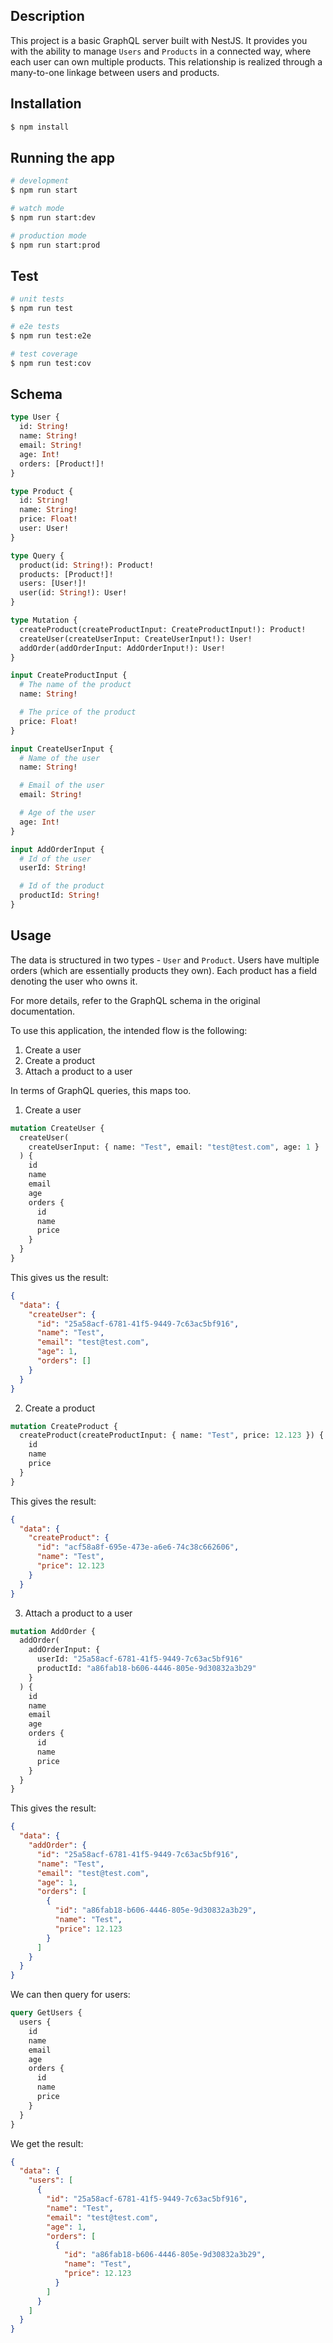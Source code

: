 ## Description

This project is a basic GraphQL server built with NestJS. It provides you with the ability to manage `Users` and `Products` in a connected way, where each user can own multiple products. This relationship is realized through a many-to-one linkage between users and products.

## Installation

```bash
$ npm install
```

## Running the app

```bash
# development
$ npm run start

# watch mode
$ npm run start:dev

# production mode
$ npm run start:prod
```

## Test

```bash
# unit tests
$ npm run test

# e2e tests
$ npm run test:e2e

# test coverage
$ npm run test:cov
```

## Schema

```graphql
type User {
  id: String!
  name: String!
  email: String!
  age: Int!
  orders: [Product!]!
}

type Product {
  id: String!
  name: String!
  price: Float!
  user: User!
}

type Query {
  product(id: String!): Product!
  products: [Product!]!
  users: [User!]!
  user(id: String!): User!
}

type Mutation {
  createProduct(createProductInput: CreateProductInput!): Product!
  createUser(createUserInput: CreateUserInput!): User!
  addOrder(addOrderInput: AddOrderInput!): User!
}

input CreateProductInput {
  # The name of the product
  name: String!

  # The price of the product
  price: Float!
}

input CreateUserInput {
  # Name of the user
  name: String!

  # Email of the user
  email: String!

  # Age of the user
  age: Int!
}

input AddOrderInput {
  # Id of the user
  userId: String!

  # Id of the product
  productId: String!
}
```

## Usage

The data is structured in two types - `User` and `Product`. Users have multiple orders (which are essentially products they own). Each product has a field denoting the user who owns it.

For more details, refer to the GraphQL schema in the original documentation.

To use this application, the intended flow is the following:

1. Create a user
2. Create a product
3. Attach a product to a user

In terms of GraphQL queries, this maps too.

1. Create a user

```graphql
mutation CreateUser {
  createUser(
    createUserInput: { name: "Test", email: "test@test.com", age: 1 }
  ) {
    id
    name
    email
    age
    orders {
      id
      name
      price
    }
  }
}
```

This gives us the result:

```json
{
  "data": {
    "createUser": {
      "id": "25a58acf-6781-41f5-9449-7c63ac5bf916",
      "name": "Test",
      "email": "test@test.com",
      "age": 1,
      "orders": []
    }
  }
}
```

2. Create a product

```graphql
mutation CreateProduct {
  createProduct(createProductInput: { name: "Test", price: 12.123 }) {
    id
    name
    price
  }
}
```

This gives the result:

```json
{
  "data": {
    "createProduct": {
      "id": "acf58a8f-695e-473e-a6e6-74c38c662606",
      "name": "Test",
      "price": 12.123
    }
  }
}
```

3. Attach a product to a user

```graphql
mutation AddOrder {
  addOrder(
    addOrderInput: {
      userId: "25a58acf-6781-41f5-9449-7c63ac5bf916"
      productId: "a86fab18-b606-4446-805e-9d30832a3b29"
    }
  ) {
    id
    name
    email
    age
    orders {
      id
      name
      price
    }
  }
}
```

This gives the result:

```json
{
  "data": {
    "addOrder": {
      "id": "25a58acf-6781-41f5-9449-7c63ac5bf916",
      "name": "Test",
      "email": "test@test.com",
      "age": 1,
      "orders": [
        {
          "id": "a86fab18-b606-4446-805e-9d30832a3b29",
          "name": "Test",
          "price": 12.123
        }
      ]
    }
  }
}
```

We can then query for users:

```graphql
query GetUsers {
  users {
    id
    name
    email
    age
    orders {
      id
      name
      price
    }
  }
}
```

We get the result:

```json
{
  "data": {
    "users": [
      {
        "id": "25a58acf-6781-41f5-9449-7c63ac5bf916",
        "name": "Test",
        "email": "test@test.com",
        "age": 1,
        "orders": [
          {
            "id": "a86fab18-b606-4446-805e-9d30832a3b29",
            "name": "Test",
            "price": 12.123
          }
        ]
      }
    ]
  }
}
```
